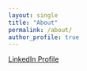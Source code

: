```yaml
---
layout: single
title: "About"
permalink: /about/
author_profile: true
---
```


[LinkedIn Profile](https://de.linkedin.com/in/ihchon)